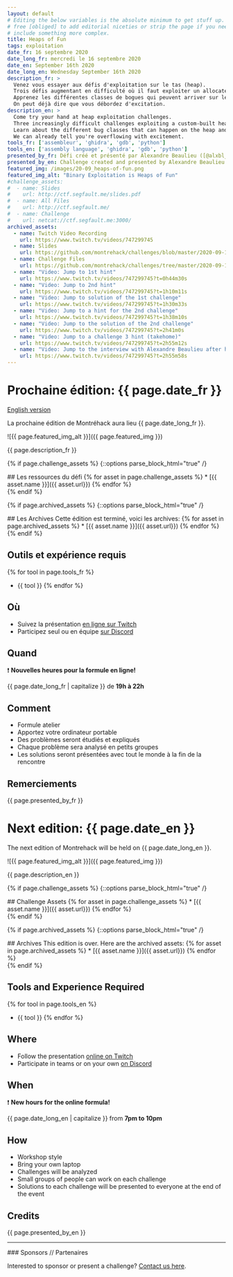 ```yaml
---
layout: default
# Editing the below variables is the absolute minimum to get stuff up. Feel
# free [obliged] to add editorial niceties or strip the page if you need to
# include something more complex.
title: Heaps of Fun
tags: exploitation
date_fr: 16 septembre 2020
date_long_fr: mercredi le 16 septembre 2020
date_en: September 16th 2020
date_long_en: Wednesday September 16th 2020
description_fr: >
  Venez vous essayer aux défis d'exploitation sur le tas (heap).
  Trois défis augmentant en difficulté où il faut exploiter un allocateur de tas maison (custom-built heap).
  Apprenez les différentes classes de bogues qui peuvent arriver sur le tas (heap) et percevez directement leur impact!
  On peut déjà dire que vous débordez d'excitation.
description_en: >
  Come try your hand at heap exploitation challenges.
  Three increasingly difficult challenges exploiting a custom-built heap.
  Learn about the different bug classes that can happen on the heap and witness their impact first-hand!
  We can already tell you're overflowing with excitement.
tools_fr: ['assembleur', 'ghidra', 'gdb', 'python']
tools_en: ['assembly language', 'ghidra', 'gdb', 'python']
presented_by_fr: Défi créé et présenté par Alexandre Beaulieu ([@alxbl_sec](https://twitter.com/alxbl_sec))
presented_by_en: Challenge created and presented by Alexandre Beaulieu ([@alxbl_sec](https://twitter.com/alxbl_sec))
featured_img: /images/20-09_heaps-of-fun.png
featured_img_alt: "Binary Exploitation is Heaps of Fun"
#challenge_assets:
#  - name: Slides
#    url: http://ctf.segfault.me/slides.pdf
#  - name: All Files
#    url: http://ctf.segfault.me/
#  - name: Challenge
#    url: netcat://ctf.segfault.me:3000/
archived_assets:
  - name: Twitch Video Recording
    url: https://www.twitch.tv/videos/747299745
  - name: Slides
    url: https://github.com/montrehack/challenges/blob/master/2020-09-16/slides.pdf
  - name: Challenge Files
    url: https://github.com/montrehack/challenges/tree/master/2020-09-16
  - name: "Video: Jump to 1st hint"
    url: https://www.twitch.tv/videos/747299745?t=0h44m30s
  - name: "Video: Jump to 2nd hint"
    url: https://www.twitch.tv/videos/747299745?t=1h10m11s
  - name: "Video: Jump to solution of the 1st challenge"
    url: https://www.twitch.tv/videos/747299745?t=1h30m33s
  - name: "Video: Jump to a hint for the 2nd challenge"
    url: https://www.twitch.tv/videos/747299745?t=1h38m10s
  - name: "Video: Jump to the solution of the 2nd challenge"
    url: https://www.twitch.tv/videos/747299745?t=2h41m0s
  - name: "Video: Jump to a challenge 3 hint (takehome)"
    url: https://www.twitch.tv/videos/747299745?t=2h55m12s
  - name: "Video: Jump to the interview with Alexandre Beaulieu after his MontréHack presentation"
    url: https://www.twitch.tv/videos/747299745?t=2h55m58s
---
```


# Prochaine édition: {{ page.date_fr }}
[English version](#english)

La prochaine édition de Montréhack aura lieu {{ page.date_long_fr }}.

![{{ page.featured_img_alt }}]({{ page.featured_img }})

{{ page.description_fr }}

{% if page.challenge_assets %}
{::options parse_block_html="true" /}
<div class="assets">
## Les ressources du défi
{% for asset in page.challenge_assets %}
* [{{ asset.name }}]({{ asset.url}})
{% endfor %}
</div>
{% endif %}

{% if page.archived_assets %}
{::options parse_block_html="true" /}
<div class="assets">
## Les Archives
Cette édition est terminé, voici les archives:
{% for asset in page.archived_assets %}
* [{{ asset.name }}]({{ asset.url}})
{% endfor %}
</div>
{% endif %}

## Outils et expérience requis

{% for tool in page.tools_fr %}
* {{ tool }}
{% endfor %}

## Où

* Suivez la présentation [en ligne sur Twitch](https://twitch.tv/montrehack/)
* Participez seul ou en équipe [sur Discord](https://discord.gg/4qfFwPX)

## Quand

:heavy_exclamation_mark: **Nouvelles heures pour la formule en ligne!**

{{ page.date_long_fr | capitalize }} de **19h à 22h**

## Comment

* Formule atelier
* Apportez votre ordinateur portable
* Des problèmes seront étudiés et expliqués
* Chaque problème sera analysé en petits groupes
* Les solutions seront présentées avec tout le monde à la fin de la rencontre

## Remerciements

{{ page.presented_by_fr }}


<a id="english"></a>

# Next edition: {{ page.date_en }}

The next edition of Montrehack will be held on {{ page.date_long_en }}.

![{{ page.featured_img_alt }}]({{ page.featured_img }})

{{ page.description_en }}

{% if page.challenge_assets %}
{::options parse_block_html="true" /}
<div class="assets">
## Challenge Assets
{% for asset in page.challenge_assets %}
* [{{ asset.name }}]({{ asset.url}})
{% endfor %}
</div>
{% endif %}

{% if page.archived_assets %}
{::options parse_block_html="true" /}
<div class="assets">
## Archives
This edition is over. Here are the archived assets:
{% for asset in page.archived_assets %}
* [{{ asset.name }}]({{ asset.url}})
{% endfor %}
</div>
{% endif %}

## Tools and Experience Required

{% for tool in page.tools_en %}
* {{ tool }}
{% endfor %}

## Where

* Follow the presentation [online on Twitch](https://twitch.tv/montrehack/)
* Participate in teams or on your own [on Discord](https://discord.gg/4qfFwPX)

## When

:heavy_exclamation_mark: **New hours for the online formula!**

{{ page.date_long_en | capitalize }} from **7pm to 10pm**

## How

* Workshop style
* Bring your own laptop
* Challenges will be analyzed
* Small groups of people can work on each challenge
* Solutions to each challenge will be presented to everyone at the end of the event

## Credits

{{ page.presented_by_en }}



<hr/>
### Sponsors // Partenaires

Interested to sponsor or present a challenge? [Contact us here](https://docs.google.com/forms/d/e/1FAIpQLSecc0vfe3pIwMJjIBCYW4G43ZwtagwVESu_qHKnglnBc3R3ww/viewform?usp=sf_link).
